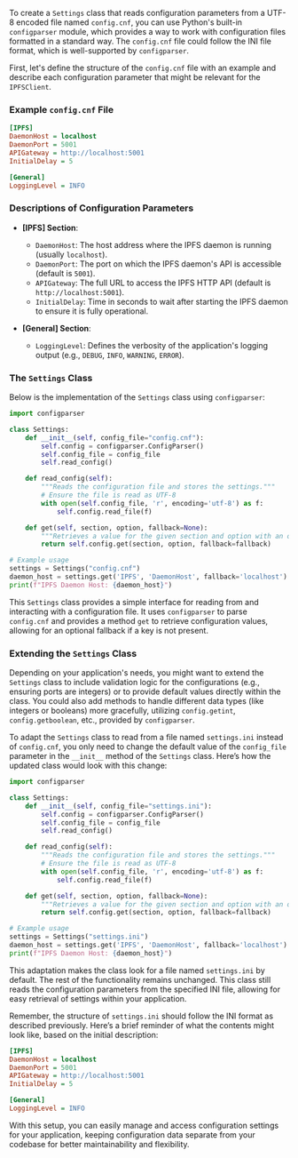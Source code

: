 To create a `Settings` class that reads configuration parameters from a UTF-8 encoded file named `config.cnf`, you can use Python's built-in `configparser` module, which provides a way to work with configuration files formatted in a standard way. The `config.cnf` file could follow the INI file format, which is well-supported by `configparser`.

First, let's define the structure of the `config.cnf` file with an example and describe each configuration parameter that might be relevant for the `IPFSClient`.

### Example `config.cnf` File

```ini
[IPFS]
DaemonHost = localhost
DaemonPort = 5001
APIGateway = http://localhost:5001
InitialDelay = 5

[General]
LoggingLevel = INFO
```

### Descriptions of Configuration Parameters

- **[IPFS] Section**:
  - `DaemonHost`: The host address where the IPFS daemon is running (usually `localhost`).
  - `DaemonPort`: The port on which the IPFS daemon's API is accessible (default is `5001`).
  - `APIGateway`: The full URL to access the IPFS HTTP API (default is `http://localhost:5001`).
  - `InitialDelay`: Time in seconds to wait after starting the IPFS daemon to ensure it is fully operational.

- **[General] Section**:
  - `LoggingLevel`: Defines the verbosity of the application's logging output (e.g., `DEBUG`, `INFO`, `WARNING`, `ERROR`).

### The `Settings` Class

Below is the implementation of the `Settings` class using `configparser`:

```python
import configparser

class Settings:
    def __init__(self, config_file="config.cnf"):
        self.config = configparser.ConfigParser()
        self.config_file = config_file
        self.read_config()

    def read_config(self):
        """Reads the configuration file and stores the settings."""
        # Ensure the file is read as UTF-8
        with open(self.config_file, 'r', encoding='utf-8') as f:
            self.config.read_file(f)

    def get(self, section, option, fallback=None):
        """Retrieves a value for the given section and option with an optional fallback."""
        return self.config.get(section, option, fallback=fallback)

# Example usage
settings = Settings("config.cnf")
daemon_host = settings.get('IPFS', 'DaemonHost', fallback='localhost')
print(f"IPFS Daemon Host: {daemon_host}")
```

This `Settings` class provides a simple interface for reading from and interacting with a configuration file. It uses `configparser` to parse `config.cnf` and provides a method `get` to retrieve configuration values, allowing for an optional fallback if a key is not present.

### Extending the `Settings` Class

Depending on your application's needs, you might want to extend the `Settings` class to include validation logic for the configurations (e.g., ensuring ports are integers) or to provide default values directly within the class. You could also add methods to handle different data types (like integers or booleans) more gracefully, utilizing `config.getint`, `config.getboolean`, etc., provided by `configparser`.

To adapt the `Settings` class to read from a file named `settings.ini` instead of `config.cnf`, you only need to change the default value of the `config_file` parameter in the `__init__` method of the `Settings` class. Here’s how the updated class would look with this change:

```python
import configparser

class Settings:
    def __init__(self, config_file="settings.ini"):
        self.config = configparser.ConfigParser()
        self.config_file = config_file
        self.read_config()

    def read_config(self):
        """Reads the configuration file and stores the settings."""
        # Ensure the file is read as UTF-8
        with open(self.config_file, 'r', encoding='utf-8') as f:
            self.config.read_file(f)

    def get(self, section, option, fallback=None):
        """Retrieves a value for the given section and option with an optional fallback."""
        return self.config.get(section, option, fallback=fallback)

# Example usage
settings = Settings("settings.ini")
daemon_host = settings.get('IPFS', 'DaemonHost', fallback='localhost')
print(f"IPFS Daemon Host: {daemon_host}")
```

This adaptation makes the class look for a file named `settings.ini` by default. The rest of the functionality remains unchanged. This class still reads the configuration parameters from the specified INI file, allowing for easy retrieval of settings within your application.

Remember, the structure of `settings.ini` should follow the INI format as described previously. Here’s a brief reminder of what the contents might look like, based on the initial description:

```ini
[IPFS]
DaemonHost = localhost
DaemonPort = 5001
APIGateway = http://localhost:5001
InitialDelay = 5

[General]
LoggingLevel = INFO
```

With this setup, you can easily manage and access configuration settings for your application, keeping configuration data separate from your codebase for better maintainability and flexibility.
